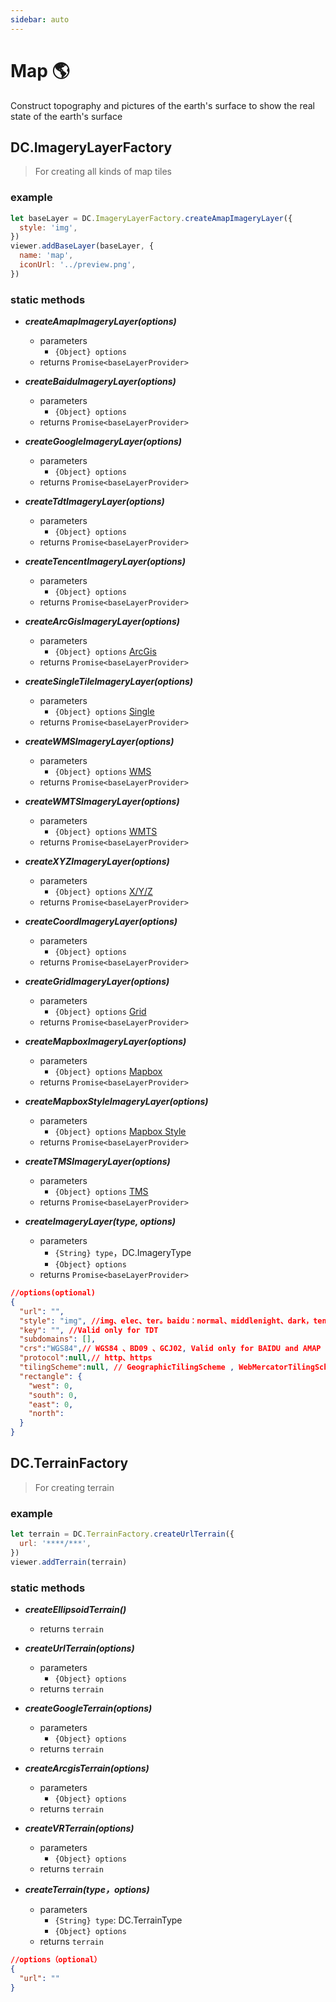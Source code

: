 ```yaml
---
sidebar: auto
---
```


# Map 🌎

Construct topography and pictures of the earth's surface to show the real state of the earth's surface

## DC.ImageryLayerFactory

> For creating all kinds of map tiles

### example

```js
let baseLayer = DC.ImageryLayerFactory.createAmapImageryLayer({
  style: 'img',
})
viewer.addBaseLayer(baseLayer, {
  name: 'map',
  iconUrl: '../preview.png',
})
```

### static methods

- **_createAmapImageryLayer(options)_**

  - parameters
    - `{Object} options`
  - returns `Promise<baseLayerProvider>`

- **_createBaiduImageryLayer(options)_**

  - parameters
    - `{Object} options`
  - returns `Promise<baseLayerProvider>`

- **_createGoogleImageryLayer(options)_**

  - parameters
    - `{Object} options`
  - returns `Promise<baseLayerProvider>`

- **_createTdtImageryLayer(options)_**

  - parameters
    - `{Object} options`
  - returns `Promise<baseLayerProvider>`

- **_createTencentImageryLayer(options)_**

  - parameters
    - `{Object} options`
  - returns `Promise<baseLayerProvider>`

- **_createArcGisImageryLayer(options)_**

  - parameters
    - `{Object} options` [ArcGis](http://resource.dvgis.cn/cesium-docs/ArcGisMapServerImageryProvider.html#.ConstructorOptions)
  - returns `Promise<baseLayerProvider>`

- **_createSingleTileImageryLayer(options)_**

  - parameters
    - `{Object} options` [Single](http://resource.dvgis.cn/cesium-docs/SingleTileImageryProvider.html#.ConstructorOptions)
  - returns `Promise<baseLayerProvider>`

- **_createWMSImageryLayer(options)_**

  - parameters
    - `{Object} options` [WMS](http://resource.dvgis.cn/cesium-docs/WebMapServiceImageryProvider.html#.ConstructorOptions)
  - returns `Promise<baseLayerProvider>`

- **_createWMTSImageryLayer(options)_**

  - parameters
    - `{Object} options` [WMTS](http://resource.dvgis.cn/cesium-docs/WebMapTileServiceImageryProvider.html#.ConstructorOptions)
  - returns `Promise<baseLayerProvider>`

- **_createXYZImageryLayer(options)_**

  - parameters
    - `{Object} options` [X/Y/Z](http://resource.dvgis.cn/cesium-docs/UrlTemplateImageryProvider.html#.ConstructorOptions)
  - returns `Promise<baseLayerProvider>`

- **_createCoordImageryLayer(options)_**

  - parameters
    - `{Object} options`
  - returns `Promise<baseLayerProvider>`

- **_createGridImageryLayer(options)_**

  - parameters
    - `{Object} options` [Grid](http://resource.dvgis.cn/cesium-docs/GridImageryProvider.html#.ConstructorOptions)
  - returns `Promise<baseLayerProvider>`

- **_createMapboxImageryLayer(options)_**

  - parameters
    - `{Object} options` [Mapbox](http://resource.dvgis.cn/cesium-docs/MapboxImageryProvider.html#.ConstructorOptions)
  - returns `Promise<baseLayerProvider>`

- **_createMapboxStyleImageryLayer(options)_**

  - parameters
    - `{Object} options` [Mapbox Style](http://resource.dvgis.cn/cesium-docs/MapboxStyleImageryProvider.html#.ConstructorOptions)
  - returns `Promise<baseLayerProvider>`

- **_createTMSImageryLayer(options)_**

  - parameters
    - `{Object} options` [TMS](http://resource.dvgis.cn/cesium-docs/TileMapServiceImageryProvider.html#.ConstructorOptions)
  - returns `Promise<baseLayerProvider>`

- **_createImageryLayer(type, options)_**

  - parameters
    - `{String} type`，DC.ImageryType
    - `{Object} options`
  - returns `Promise<baseLayerProvider>`

```json
//options(optional)
{
  "url": "",
  "style": "img", //img、elec、ter。baidu：normal、middlenight、dark，tencent：img,1、4
  "key": "", //Valid only for TDT
  "subdomains": [],
  "crs":"WGS84",// WGS84 、BD09 、GCJ02, Valid only for BAIDU and AMAP
  "protocol":null,// http、https
  "tilingScheme":null, // GeographicTilingScheme , WebMercatorTilingScheme
  "rectangle": {
    "west": 0,
    "south": 0,
    "east": 0,
    "north":
  }
}
```

## DC.TerrainFactory

> For creating terrain

### example

```js
let terrain = DC.TerrainFactory.createUrlTerrain({
  url: '****/***',
})
viewer.addTerrain(terrain)
```

### static methods

- **_createEllipsoidTerrain()_**

  - returns `terrain`

- **_createUrlTerrain(options)_**

  - parameters
    - `{Object} options`
  - returns `terrain`

- **_createGoogleTerrain(options)_**

  - parameters
    - `{Object} options`
  - returns `terrain`

- **_createArcgisTerrain(options)_**

  - parameters
    - `{Object} options`
  - returns `terrain`

- **_createVRTerrain(options)_**

  - parameters
    - `{Object} options`
  - returns `terrain`

- **_createTerrain(type，options)_**

  - parameters
    - `{String} type`: DC.TerrainType
    - `{Object} options`
  - returns `terrain`

```json
//options（optional）
{
  "url": ""
}
```
